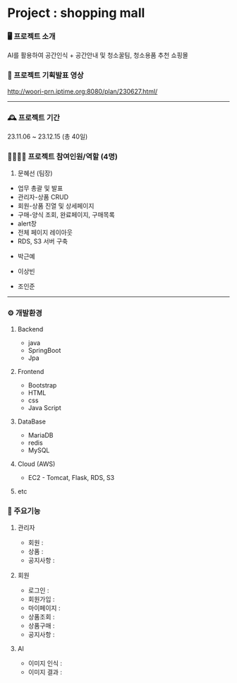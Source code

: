 # Project : shopping mall

### 🖥️ 프로젝트 소개
AI를 활용하여 공간인식 + 공간안내 및 청소꿀팀, 청소용품 추천 쇼핑몰


### 🎥 프로젝트 기획발표 영상
<http://woori-prn.iptime.org:8080/plan/230627.html/>

---

### 🕰 프로젝트 기간
23.11.06 ~ 23.12.15 (총 40일)


### 👨‍👨‍👧‍👧 프로젝트 참여인원/역할 (4명)
1. 문혜선 (팀장)
  * 업무 총괄 및 발표
  * 관리자-상품 CRUD
  * 회원-상품 진열 및 상세페이지
  * 구매-양식 조회, 완료페이지, 구매목록
  * alert창
  * 전체 페이지 레이아웃
  * RDS, S3 서버 구축
  
- 박근예
  
- 이상빈
  
- 조인준

---

### ⚙ 개발환경
1. Backend
   * java
   * SpringBoot
   * Jpa
   
2. Frontend
     * Bootstrap
     * HTML
     * css
     * Java Script

3. DataBase
     * MariaDB
     * redis
     * MySQL
   
4. Cloud (AWS)
     * EC2 - Tomcat, Flask, RDS, S3
       
   
5. etc
   
   


### 📌 주요기능
1. 관리자
     * 회원 :
     * 상품 :
     * 공지사항 :
   
2. 회원
     * 로그인 :
     * 회원가입 :
     * 마이페이지 :
     * 상품조회 :
     * 상품구매 :
     * 공지사항 :

3. AI
     * 이미지 인식 :
     * 이미지 결과 : 

